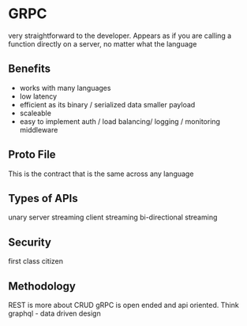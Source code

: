 # GRPC
very straightforward to the developer. Appears as if you are calling a
function directly on a server, no matter what the language

## Benefits
- works with many languages
- low latency
- efficient as its binary / serialized data smaller payload
- scaleable
- easy to implement auth / load balancing/ logging / monitoring middleware

## Proto File
This is the contract that is the same across any language

## Types of APIs
unary
server streaming
client streaming
bi-directional streaming

## Security
first class citizen

## Methodology
REST is more about CRUD
gRPC is open ended and api oriented. Think graphql - data driven design
